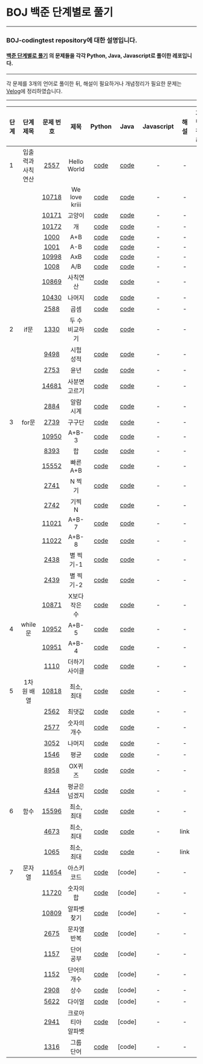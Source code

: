 # BOJ 백준 단계별로 풀기 
-----
### BOJ-codingtest repository에 대한 설명입니다.
#### [백준 단계별로 풀기](https://www.acmicpc.net/step) 의 문제들을 각각 Python, Java, Javascript로 풀이한 레포입니다.
-----

각 문제를 3개의 언어로 풀이한 뒤, 해설이 필요하거나 개념정리가 필요한 문제는 [Velog](https://velog.io/@yuyeon)에 정리하였습니다.

-----
|단계|단계 제목|문제 번호|제목|Python|Java|Javascript|해설|개념 정리|
|-----|:-----:|:-----:|:-----:|:-----:|:-----:|:-----:|:-----:|:-----:|
|1|입출력과 사칙연산|[2557](https://www.acmicpc.net/problem/2557)|Hello World|[code](step/python/2557.py)|[code](step/java/src/boj_2557/Main.java)|-|-|-|
|||[10718](https://www.acmicpc.net/problem/10718)|We love kriii|[code](step/python/10718.py)|[code](step/java/src/boj_10718/Main.java)|-|-|-|
|||[10171](https://www.acmicpc.net/problem/10171)|고양이|[code](step/python/10171.py)|[code](step/java/src/boj_10171/Main.java)|-|-|-|
|||[10172](https://www.acmicpc.net/problem/10172)|개|[code](step/python/10172.py)|[code](step/java/src/boj_10172/Main.java)|-|-|-|
|||[1000](https://www.acmicpc.net/problem/1000)|A+B|[code](step/python/1000.py)|[code](step/java/src/boj_1000/Main.java)|-|-|-|
|||[1001](https://www.acmicpc.net/problem/1001)|A-B|[code](step/python/1001.py)|[code](step/java/src/boj_1001/Main.java)|-|-|-|
|||[10998](https://www.acmicpc.net/problem/10998)|AxB|[code](step/python/10998.py)|[code](step/java/src/boj_10998/Main.java)|-|-|-|
|||[1008](https://www.acmicpc.net/problem/1008)|A/B|[code](step/python/1008.py)|[code](step/java/src/boj_1008/Main.java)|-|-|-|
|||[10869](https://www.acmicpc.net/problem/10869)|사칙연산|[code](step/python/10869.py)|[code](step/java/src/boj_10869/Main.java)|-|-|-|
|||[10430](https://www.acmicpc.net/problem/10430)|나머지|[code](step/python/10430.py)|[code](step/java/src/boj_10430/Main.java)|-|-|-|
|||[2588](https://www.acmicpc.net/problem/2558)|곱셈|[code](step/python/2588.py)|[code](step/java/src/boj_2588/Main.java)|-|-|-|
|2|if문|[1330](https://www.acmicpc.net/problem/1330)|두 수 비교하기|[code](step/python/1330.py)|[code](step/java/src/boj_1330/Main.java)|-|-|-|
|||[9498](https://www.acmicpc.net/problem/9498)|시험 성적|[code](step/python/9498.py)|[code](step/java/src/boj_9498/Main.java)|-|-|-|
|||[2753](https://www.acmicpc.net/problem/2753)|윤년|[code](step/python/2753.py)|[code](step/java/src/boj_2753/Main.java)|-|-|-|
|||[14681](https://www.acmicpc.net/problem/14681)|사분면 고르기|[code](step/python/14681.py)|[code](step/java/src/boj_14681/Main.java)|-|-|-|
|||[2884](https://www.acmicpc.net/problem/2884)|알람 시계|[code](step/python/2884.py)|[code](step/java/src/boj_2884/Main.java)|-|-|-|
|3|for문|[2739](https://www.acmicpc.net/problem/2739)|구구단|[code](step/python/2739.py)|[code](step/java/src/boj_2739/Main.java)|-|-|-|
|||[10950](https://www.acmicpc.net/problem/10950)|A+B-3|[code](step/python/10950.py)|[code](step/java/src/boj_10950/Main.java)|-|-|-|
|||[8393](https://www.acmicpc.net/problem/8393)|합|[code](step/python/8393.py)|[code](step/java/src/boj_8393/Main.java)|-|-|-|
|||[15552](https://www.acmicpc.net/problem/15552)|빠른 A+B|[code](step/python/15552.py)|[code](step/java/src/boj_15552/Main.java)|-|-|-|
|||[2741](https://www.acmicpc.net/problem/2741)|N 찍기|[code](step/python/2741.py)|[code](step/java/src/boj_2741/Main.java)|-|-|-|
|||[2742](https://www.acmicpc.net/problem/2742)|기찍 N|[code](step/python/2742.py)|[code](step/java/src/boj_2742/Main.java)|-|-|-|
|||[11021](https://www.acmicpc.net/problem/11021)|A+B-7|[code](step/python/11021.py)|[code](step/java/src/boj_11021/Main.java)|-|-|-|
|||[11022](https://www.acmicpc.net/problem/11022)|A+B-8|[code](step/python/11022.py)|[code](step/java/src/boj_11022/Main.java)|-|-|-|
|||[2438](https://www.acmicpc.net/problem/2438)|별 찍기-1|[code](step/python/2438.py)|[code](step/java/src/boj_2438/Main.java)|-|-|-|
|||[2439](https://www.acmicpc.net/problem/2439)|별 찍기-2|[code](step/python/2439.py)|[code](step/java/src/boj_2439/Main.java)|-|-|-|
|||[10871](https://www.acmicpc.net/problem/10871)|X보다 작은 수|[code](step/python/10871.py)|[code](step/java/src/boj_10871/Main.java)|-|-|-|
|4|while문|[10952](https://www.acmicpc.net/problem/10952)|A+B-5|[code](step/python/10952.py)|[code](step/java/src/boj_10952/Main.java)|-|-|-|
|||[10951](https://www.acmicpc.net/problem/10951)|A+B-4|[code](step/python/10951.py)|[code](step/java/src/boj_10951/Main.java)|-|-|-|
|||[1110](https://www.acmicpc.net/problem/1110)|더하기 사이클|[code](step/python/1110.py)|[code](step/java/src/boj_1110/Main.java)|-|-|-|
|5|1차원 배열|[10818](https://www.acmicpc.net/problem/10818)|최소, 최대|[code](step/python/10818.py)|[code](step/java/src/boj_10818/Main.java)|-|-|-|
|||[2562](https://www.acmicpc.net/problem/2562)|최댓값|[code](step/python/2562.py)|[code](step/java/src/boj_2562/Main.java)|-|-|-|
|||[2577](https://www.acmicpc.net/problem/2577)|숫자의 개수|[code](step/python/2577.py)|[code](step/java/src/boj_2577/Main.java)|-|-|-|
|||[3052](https://www.acmicpc.net/problem/3052)|나머지|[code](step/python/3052.py)|[code](step/java/src/boj_3052/Main.java)|-|-|-|
|||[1546](https://www.acmicpc.net/problem/1546)|평균|[code](step/python/1546.py)|[code](step/java/src/boj_1546/Main.java)|-|-|-|
|||[8958](https://www.acmicpc.net/problem/8958)|OX퀴즈|[code](step/python/8958.py)|[code](step/java/src/boj_8958/Main.java)|-|-|-|
|||[4344](https://www.acmicpc.net/problem/4344)|평균은 넘겠지|[code](step/python/4344.py)|[code](step/java/src/boj_4344/Main.java)|-|-|-|
|6|함수|[15596](https://www.acmicpc.net/problem/15596)|최소, 최대|[code](step/python/15596.py)|[code](step/java/src/boj_15596/Test.java)|-|-|-|
|||[4673](https://www.acmicpc.net/problem/4673)|최소, 최대|[code](step/python/4673.py)|[code](step/java/src/boj_4673/Main.java)|-|link|-|
|||[1065](https://www.acmicpc.net/problem/1065)|최소, 최대|[code](step/python/1065.py)|[code](step/java/src/boj_1065/Main.java)|-|link|-|
|7|문자열|[11654](https://www.acmicpc.net/problem/11654)|아스키 코드|[code](step/python/11654.py)|[code]|-|-|-|
|||[11720](https://www.acmicpc.net/problem/11720)|숫자의 합|[code](step/python/11720.py)|[code]|-|-|-|
|||[10809](https://www.acmicpc.net/problem/10809)|알파벳 찾기|[code](step/python/10809.py)|[code]|-|-|-|
|||[2675](https://www.acmicpc.net/problem/2675)|문자열 반복|[code](step/python/2675.py)|[code]|-|-|-|
|||[1157](https://www.acmicpc.net/problem/1157)|단어 공부|[code](step/python/1157.py)|[code]|-|-|-|
|||[1152](https://www.acmicpc.net/problem/1152)|단어의 개수|[code](step/python/1152.py)|[code]|-|-|-|
|||[2908](https://www.acmicpc.net/problem/2908)|상수|[code](step/python/2908.py)|[code]|-|-|-|
|||[5622](https://www.acmicpc.net/problem/5622)|다이얼|[code](step/python/5622.py)|[code]|-|-|-|
|||[2941](https://www.acmicpc.net/problem/2941)|크로아티아 알파벳|[code](step/python/2941.py)|[code]|-|-|-|
|||[1316](https://www.acmicpc.net/problem/1316)|그룹 단어 |[code](step/python/1316.py)|[code]|-|-|-|
